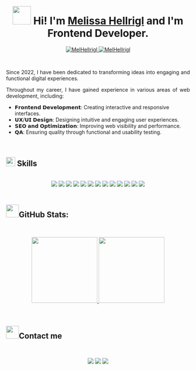 
# <h1 align="center"><img src="https://i.giphy.com/media/v1.Y2lkPTc5MGI3NjExMm5lbmhnMGM5bWFmYzBzaHh2eGY3ZDZldXFzN2RyaW9tYjhoaHJwZyZlcD12MV9pbnRlcm5hbF9naWZfYnlfaWQmY3Q9cw/h0KBN3qQOAxv6DwiFm/giphy.gif" width="50"> Hi! I'm [Melissa Hellrigl](https://www.linkedin.com/in/melissahellrigldeveloper/) and I'm Frontend Developer.</h1> 

<p align="center">
	<a href="https://github.com/MelHellrigl">
		<img src="https://komarev.com/ghpvc/?username=MelHellrigl&label=Profile%20views&color=0e75b6&style=flat" alt="MelHellrigl" />
	</a>
	<a href="https://github.com/MelHellrigl">
		<img src="https://img.shields.io/github/followers/MelHellrigl?label=Followers" alt="MelHellrigl" />
	</a>
</p>
<br/>

<p align="justify">Since 2022, I have been dedicated to transforming ideas into engaging and functional digital experiences. </p>
<p align="justify">Throughout my career, I have gained experience in various areas of web development, including:</p>

<ul>
 <li>𝗙𝗿𝗼𝗻𝘁𝗲𝗻𝗱 𝗗𝗲𝘃𝗲𝗹𝗼𝗽𝗺𝗲𝗻𝘁: Creating interactive and responsive interfaces.</li>
 <li>𝗨𝗫/𝗨𝗜 𝗗𝗲𝘀𝗶𝗴𝗻: Designing intuitive and engaging user experiences.</li>
 <li>𝗦𝗘𝗢 𝗮𝗻𝗱 𝗢𝗽𝘁𝗶𝗺𝗶𝘇𝗮𝘁𝗶𝗼𝗻: Improving web visibility and performance.</li>
 <li>𝗤𝗔: Ensuring quality through functional and usability testing.</li>
</ul>


</br>

## <img src="https://media2.giphy.com/media/QssGEmpkyEOhBCb7e1/giphy.gif?cid=ecf05e47a0n3gi1bfqntqmob8g9aid1oyj2wr3ds3mg700bl&rid=giphy.gif" width ="25"><b> Skills</b>
</br>
<div align="center">
 <img src="https://img.shields.io/badge/HTML5%20-%23E34F26.svg?style=for-the-badge&logo=html5&logoColor=white">
 <img src="https://img.shields.io/badge/CSS%20-%231572B6.svg?style=for-the-badge&logo=css3&logoColor=white">
 <img src="https://img.shields.io/badge/JavaScript%20-%23F7DF1E.svg?style=for-the-badge&logo=javascript&logoColor=black">
 <img src="https://img.shields.io/badge/react-%2320232a.svg?style=for-the-badge&logo=react&logoColor=%2361DAFB">
 <img src="https://img.shields.io/badge/redux-%23593d88.svg?style=for-the-badge&logo=redux&logoColor=white">
 <img src="https://img.shields.io/badge/Next-black?style=for-the-badge&logo=next.js&logoColor=white">
 <img src="https://img.shields.io/badge/astro-%232C2052.svg?style=for-the-badge&logo=astro&logoColor=white">
 <img src="https://img.shields.io/badge/typescript-%23007ACC.svg?style=for-the-badge&logo=typescript&logoColor=white">
 <img src="https://img.shields.io/badge/node.js-6DA55F?style=for-the-badge&logo=node.js&logoColor=white">
 <img src="https://img.shields.io/badge/tailwindcss-%2338B2AC.svg?style=for-the-badge&logo=tailwind-css&logoColor=white">
 <img src="https://img.shields.io/badge/bootstrap-%238511FA.svg?style=for-the-badge&logo=bootstrap&logoColor=white">
 <img src="https://img.shields.io/badge/chakra-%234ED1C5.svg?style=for-the-badge&logo=chakraui&logoColor=white">
 <img src="https://img.shields.io/badge/figma-%23F24E1E.svg?style=for-the-badge&logo=figma&logoColor=white">
</div>

</br>

## <img src="https://media.giphy.com/media/iY8CRBdQXODJSCERIr/giphy.gif" width="35">GitHub Stats:
</br>
<p align="center">
<a href="https://github.com/MelHellrigl">
  <img height="180em" src="https://github-readme-stats-eight-theta.vercel.app/api?username=MelHellrigl&show_icons=true&theme=tokyonight&include_all_commits=true&count_private=true"/>
  <img height="180em" src="https://github-readme-stats-eight-theta.vercel.app/api/top-langs/?username=MelHellrigl&layout=compact&langs_count=8&theme=tokyonight"/>
</a>
</p>

</br>

## <img src="https://i.giphy.com/media/v1.Y2lkPTc5MGI3NjExdGtlYXZuMXcyYWFibjZicjBweWE5cmYwbGc1bmdiaG9zNmlwMHFsNSZlcD12MV9pbnRlcm5hbF9naWZfYnlfaWQmY3Q9cw/lQ6CBvgBn7QEbb0Va8/giphy.gif" width="35">Contact me
</br>

<p align="center">
<a href="https://hellriglmelissa.netlify.app/"><img src="https://img.shields.io/badge/-hellriglmelissa.netlify.app-3423A6?style=for-the-badge&logo=Google-Chrome&logoColor=white"/></a>
<a href="https://www.linkedin.com/in/melissahellrigldeveloper/"><img src="https://img.shields.io/badge/-Melissa%20Hellrigl-0077B5?style=for-the-badge&logo=Linkedin&logoColor=white"/></a>
<a href="mailto:hellriglandreamelissa@gmail.com"><img src="https://img.shields.io/badge/-hellriglandreamelissa@gmail.com-D14836?style=for-the-badge&logo=Gmail&logoColor=white"/></a>
</p>

</br>

